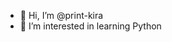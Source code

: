 - 👋 Hi, I’m @print-kira
- 👀 I’m interested in learning Python

<!---
print-kira/print-kira is a ✨ special ✨ repository because its `README.md` (this file) appears on your GitHub profile.
You can click the Preview link to take a look at your changes.
--->
